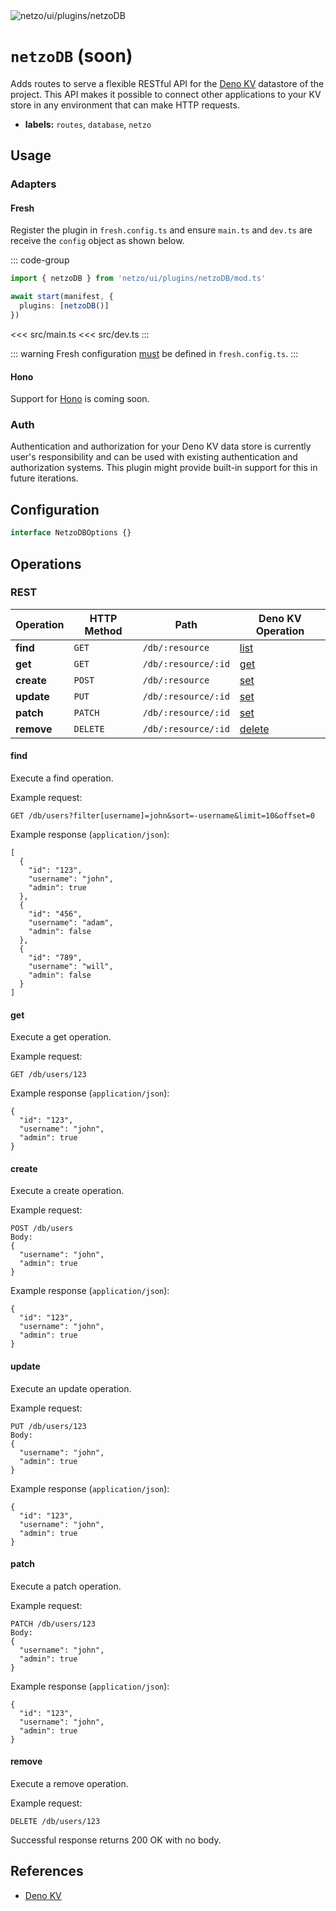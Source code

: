 <img src="https://raw.githubusercontent.com/netzo/netzo/main/assets/plugins/netzoDB.svg" alt="netzo/ui/plugins/netzoDB" class="mb-5 w-75px">

# `netzoDB` (soon)

Adds routes to serve a flexible RESTful API for the [Deno KV](https://deno.com/deploy/docs/storage) datastore of the project. This API makes it possible to connect other applications to your KV store in any environment that can make HTTP requests.

- **labels:** `routes`, `database`, `netzo`

## Usage

### Adapters

#### Fresh

Register the plugin in `fresh.config.ts` and ensure `main.ts` and `dev.ts` are receive the `config` object as shown below.

::: code-group
```ts [fresh.config.ts]
import { netzoDB } from 'netzo/ui/plugins/netzoDB/mod.ts'

await start(manifest, {
  plugins: [netzoDB()]
})
```
<<< src/main.ts
<<< src/dev.ts
:::

::: warning Fresh configuration [must](https://fresh.deno.dev/docs/concepts/ahead-of-time-builds#migrating-existing-projects-with-plugins) be defined in `fresh.config.ts`.
:::

#### Hono

Support for [Hono](https://hono.dev/) is coming soon.

### Auth

Authentication and authorization for your Deno KV data store is currently user's responsibility and can be used with existing authentication and authorization systems. This plugin might provide built-in support for this in future iterations.

## Configuration

```ts
interface NetzoDBOptions {}
```

## Operations

### REST

| Operation  | HTTP Method | Path                | Deno KV Operation |
|------------|-------------|---------------------|-------------------|
| **find**   | `GET`       | `/db/:resource`     | [list](#list)     |
| **get**    | `GET`       | `/db/:resource/:id` | [get](#get)       |
| **create** | `POST`      | `/db/:resource`     | [set](#set)       |
| **update** | `PUT`       | `/db/:resource/:id` | [set](#set)       |
| **patch**  | `PATCH`     | `/db/:resource/:id` | [set](#set)       |
| **remove** | `DELETE`    | `/db/:resource/:id` | [delete](#delete) |

#### find

Execute a find operation.

Example request:

```
GET /db/users?filter[username]=john&sort=-username&limit=10&offset=0
```

Example response (`application/json`):

```
[
  {
    "id": "123",
    "username": "john",
    "admin": true
  },
  {
    "id": "456",
    "username": "adam",
    "admin": false
  },
  {
    "id": "789",
    "username": "will",
    "admin": false
  }
]
```

#### get

Execute a get operation.

Example request:

```
GET /db/users/123
```

Example response (`application/json`):

```
{
  "id": "123",
  "username": "john",
  "admin": true
}
```

#### create

Execute a create operation.

Example request:

```
POST /db/users
Body:
{
  "username": "john",
  "admin": true
}
```

Example response (`application/json`):

```
{
  "id": "123",
  "username": "john",
  "admin": true
}
```

#### update

Execute an update operation.

Example request:

```
PUT /db/users/123
Body:
{
  "username": "john",
  "admin": true
}
```

Example response (`application/json`):

```
{
  "id": "123",
  "username": "john",
  "admin": true
}
```

#### patch

Execute a patch operation.

Example request:

```
PATCH /db/users/123
Body:
{
  "username": "john",
  "admin": true
}
```

Example response (`application/json`):

```
{
  "id": "123",
  "username": "john",
  "admin": true
}
```

#### remove

Execute a remove operation.

Example request:

```
DELETE /db/users/123
```

Successful response returns 200 OK with no body.

<!-- ### KV

| Operation  | HTTP Method | Path       | Deno KV Operation |
|------------|-------------|------------|-------------------|
| **list**   | `GET`       | `/kv/list` | [list](#list)     |
| **get**    | `GET`       | `/kv`      | [get](#get)       |
| **set**    | `POST`      | `/kv`      | [set](#set)       |
| **delete** | `DELETE`    | `/kv`      | [delete](#delete) |
| **sum**    | `POST`      | `/kv/sum`  | [sum](#sum)       |
| **min**    | `POST`      | `/kv/min`  | [min](#min)       |
| **max**    | `POST`      | `/kv/max`  | [max](#max)       |

#### list

Execute a [list operation](https://deno.com/manual/runtime/kv/operations#list).

Example request:

```
GET /kv/list?prefix=users&start=users,john
```

Example response (`application/json`):

```
[
  {
    "key": ["users", "john"],
    "value": {
      "username": "john",
      "admin": true
    },
    "versionstamp": "000001"
  }
]
```

#### get

Execute a [get operation](https://deno.com/manual/runtime/kv/operations#get).

Example request:

```
GET /kv?key=users,john
```

Example response (`application/json`):

```
{
  "key": ["users", "john"],
  "value": {
    "username": "john",
    "admin": true
  },
  "versionstamp": "000001"
}
```

#### set

Execute a [set operation](https://deno.com/manual/runtime/kv/operations#set).

Example request:

```
POST /kv?key=users,john
Body:
{
  "username": "john",
  "admin": true
}
```

Example response (`application/json`):

```
{
	"ok": true,
	"versionstamp": "00000000000000010000"
}
```

#### delete

Execute a [delete operation](https://deno.com/manual/runtime/kv/operations#delete).

Example request:

```
DELETE /kv?key=users,john
```

Successful response returns 200 OK with no body.

#### sum

Execute a [sum operation](https://deno.com/manual/runtime/kv/operations#sum).

TODO

#### min

Execute a [min operation](https://deno.com/manual/runtime/kv/operations#min).

TODO

#### max

Execute a [max operation](https://deno.com/manual/runtime/kv/operations#max).

TODO -->

## References

- [Deno KV](https://deno.com/kv)

